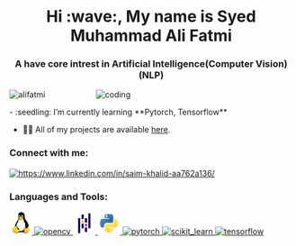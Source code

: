 <!-- ![logo](https://github.com/Saim-Khalid/Saim-Khalid/blob/main/BANNER.png) -->
<h1 align="center">Hi :wave:, My name is Syed Muhammad Ali Fatmi</h1>
<h3 align="center">A have core intrest in  Artificial Intelligence(Computer Vision)(NLP)</h3>
<img align="right" alt="coding" width="350" src="https://github.com/alifatmi/alifatmi/assets/72988974/b04783a2-78aa-47d9-ad91-5027dd6053c6">
<p align="left"> <img src="https://komarev.com/ghpvc/?username=saim-khalid&label=Profile%20views&color=0e75b6&style=flat" alt="alifatmi" /> </p>
- :seedling: I’m currently learning **Pytorch, Tensorflow**

- :technologist: All of my projects are available [here](https://github.com/alifatmi).

<!-- ![papp](https://github.com/alifatmi/alifatmi/assets/72988974/aebf98db-5cb1-4c85-9257-6635be5875f4) -->

<!-- ![file](https://github.com/alifatmi/alifatmi/assets/72988974/b04783a2-78aa-47d9-ad91-5027dd6053c6) -->

<h3 align="left">Connect with me:</h3>
<p align="left">
<a href="https://www.linkedin.com/in/syed-muhammad-ali-fatmi/" target="blank"><img align="center" src="https://raw.githubusercontent.com/rahuldkjain/github-profile-readme-generator/master/src/images/icons/Social/linked-in-alt.svg" alt="https://www.linkedin.com/in/saim-khalid-aa762a136/" height="30" width="40" /></a>
</p>
<h3 align="left">Languages and Tools:</h3>
<p align="left"> <a href="https://www.linux.org/" target="_blank" rel="noreferrer"> <img src="https://raw.githubusercontent.com/devicons/devicon/master/icons/linux/linux-original.svg" alt="linux" width="40" height="40"/> </a> <a href="https://opencv.org/" target="_blank" rel="noreferrer"> <img src="https://www.vectorlogo.zone/logos/opencv/opencv-icon.svg" alt="opencv" width="40" height="40"/> </a> <a href="https://pandas.pydata.org/" target="_blank" rel="noreferrer"> <img src="https://raw.githubusercontent.com/devicons/devicon/2ae2a900d2f041da66e950e4d48052658d850630/icons/pandas/pandas-original.svg" alt="pandas" width="40" height="40"/> </a> <a href="https://www.python.org" target="_blank" rel="noreferrer"> <img src="https://raw.githubusercontent.com/devicons/devicon/master/icons/python/python-original.svg" alt="python" width="40" height="40"/> </a> <a href="https://pytorch.org/" target="_blank" rel="noreferrer"> <img src="https://www.vectorlogo.zone/logos/pytorch/pytorch-icon.svg" alt="pytorch" width="40" height="40"/> </a> <a href="https://scikit-learn.org/" target="_blank" rel="noreferrer"> <img src="https://upload.wikimedia.org/wikipedia/commons/0/05/Scikit_learn_logo_small.svg" alt="scikit_learn" width="40" height="40"/> </a> <a href="https://www.tensorflow.org" target="_blank" rel="noreferrer"> <img src="https://www.vectorlogo.zone/logos/tensorflow/tensorflow-icon.svg" alt="tensorflow" width="40" height="40"/> </a> </p>
<!-- <p><img align="left" src="https://github-readme-stats.vercel.app/api/top-langs?username=saim-khalid&show_icons=true&locale=en&layout=compact" alt="saim-khalid" /></p>
<p>&nbsp;<img align="center" src="https://github-readme-stats.vercel.app/api?username=saim-khalid&show_icons=true&locale=en" alt="saim-khalid" /></p>
![](https://komarev.com/ghpvc/?username=Saim-Khalid&color=green) -->

<!---
alifatmi/alifatmi is a ✨ special ✨ repository because its `README.md` (this file) appears on your GitHub profile.
You can click the Preview link to take a look at your changes.
--->

